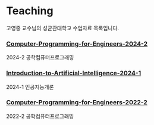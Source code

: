 # Teaching

고영중 교수님의 성균관대학교 수업자료 목록입니다.

### [Computer-Programming-for-Engineers-2024-2](https://github.com/NLPlab-skku/Computer-Programming-for-Engineers-2024-2)
2024-2 공학컴퓨터프로그래밍

### [Introduction-to-Artificial-Intelligence-2024-1](https://github.com/NLPlab-skku/Introduction-to-Artificial-Intelligence-2024-1)
2024-1 인공지능개론

### [Computer-Programming-for-Engineers-2022-2](https://github.com/NLPlab-skku/Computer-Programming-for-Engineers-2022-2)
2022-2 공학컴퓨터프로그래밍
